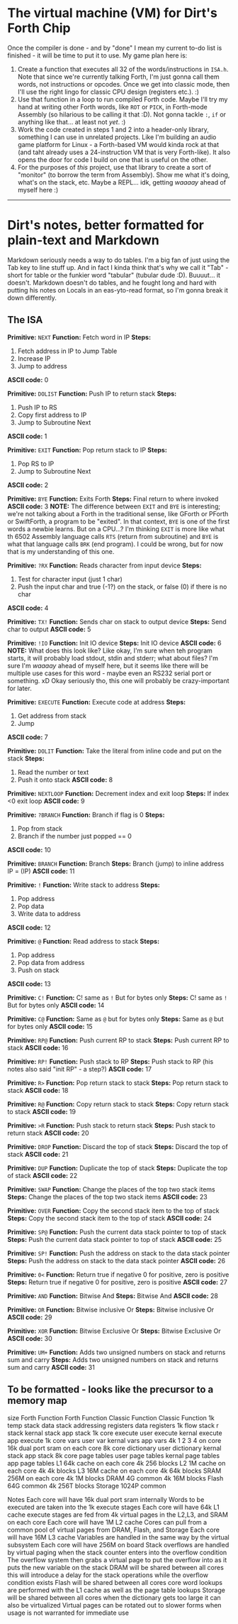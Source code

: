 # The virtual machine (VM) for Dirt's Forth Chip

Once the compiler is done - and by "done" I mean my current to-do list is finished - it will be time to put it to use.  My game plan here is:

1. Create a function that executes all 32 of the words/instructions in `ISA.h`.  Note that since we're currently talking Forth, I'm just gonna call them words, not instructions or opcodes.  Once we get into classic mode, then I'll use the right lingo for classic CPU design (registers etc.). :)
2. Use that function in a loop to run compiled Forth code.  Maybe I'll try my hand at writing other Forth words, like `ROT` or `PICK`, in Forth-mode Assembly (so hilarious to be calling it that :D).  Not gonna tackle `:`, `if` or anything like that... at least not *yet*. :)
3. Work the code created in steps 1 and 2 into a header-only library, something I can use in unrelated projects.  Like I'm building an audio game platform for Linux - a Forth-based VM would kinda rock at that (and taht already uses a 24-instruction VM that is very Forth-like).  It also opens the door for code I build on one that is useful on the other.
4. For the purposes of *this* project, use that library to create a sort of "monitor" (to borrow the term from Assembly).  Show me what it's doing, what's on the stack, etc.  Maybe a REPL... idk, getting *waaaay* ahead of myself here :)

---------------------------------------------------------------------------

# Dirt's notes, better formatted for plain-text and Markdown

Markdown seriously needs a way to do tables.  I'm a big fan of just using the Tab key to line stuff up.  And in fact I kinda think that's why we call it "Tab" - short for table or the funkier word "tabular" (tubular dude :D).  Buuuut... it doesn't.  Markdown doesn't do tables, and he fought long and hard with putting his notes on Locals in an eas-yto-read format, so I'm gonna break it down differently.

## The ISA

**Primitive:** `NEXT`
**Function:** Fetch word in IP
**Steps:**

1. Fetch address in IP to Jump Table
2. Increase IP
3. Jump to address

**ASCII code:** 0

**Primitive:** `DOLIST`
**Function:** Push IP to return stack
**Steps:**

1. Push IP to RS
2. Copy first address to IP
3. Jump to Subroutine Next

**ASCII code:** 1

**Primitive:** `EXIT`
**Function:** Pop return stack to IP
**Steps:** 

1. Pop RS to IP
2. Jump to Subroutine Next

**ASCII code:** 2

**Primitive:** `BYE`
**Function:** Exits Forth
**Steps:** Final return to where invoked
**ASCII code:** 3
**NOTE:** The difference between `EXIT` and `BYE` is interesting; we're not talking about a Forth in the traditional sense, like GForth or PForth or SwiftForth, a program to be "exited".  In that context, `BYE` is one of the first words a newbie learns.  But on a CPU...?  I'm thinking `EXIT` is more like what th 6502 Assembly language calls `RTS` (return from subroutine) and `BYE` is what that language calls `BRK` (end program).  I could be wrong, but for now that is my understanding of this one.

**Primitive:** `?RX`
**Function:** Reads character from input device
**Steps:** 

1. Test for character input (just 1 char)
2. Push the input char and true (-1?) on the stack, or false (0) if there is no char

**ASCII code:** 4

**Primitive:** `TX!`
**Function:** Sends char on stack to output device
**Steps:** Send char to output
**ASCII code:** 5

**Primitive:** `!IO`
**Function:** Init IO device
**Steps:** Init IO device
**ASCII code:** 6
**NOTE:** What does this look like?  Like okay, I'm sure when teh program starts, it will probably load stdout, stdin and stderr; what about files?  I'm sure I'm *waaaay* ahead of myself here, but it seems like there will be multiple use cases for this word - maybe even an RS232 serial port or something. xD  Okay seriously tho, this one will probably be crazy-important for later.

**Primitive:** `EXECUTE`
**Function:** Execute code at address
**Steps:** 

1. Get address from stack
2. Jump

**ASCII code:** 7

**Primitive:** `DOLIT`
**Function:** Take the literal from inline code and put on the stack
**Steps:** 
1. Read the number or text
2. Push it onto stack
**ASCII code:** 8

**Primitive:** `NEXTLOOP`
**Function:** Decrement index and exit loop
**Steps:** If index <0 exit loop
**ASCII code:** 9

**Primitive:** `?BRANCH`
**Function:** Branch if flag is 0
**Steps:** 

1. Pop from stack
2. Branch if the number just popped == 0

**ASCII code:** 10

**Primitive:** `BRANCH`
**Function:** Branch
**Steps:** Branch (jump) to inline address IP = (IP)
**ASCII code:** 11

**Primitive:** `!`
**Function:** Write stack to address
**Steps:** 

1. Pop address
2. Pop data
3. Write data to address

**ASCII code:** 12

**Primitive:** `@`
**Function:** Read address to stack
**Steps:** 

1. Pop address
2. Pop data from address
3. Push on stack

**ASCII code:** 13

**Primitive:** `C!`
**Function:** C! same as `!` But for bytes only
**Steps:** C! same as `!` But for bytes only
**ASCII code:** 14

**Primitive:** `C@`
**Function:** Same as `@` but for bytes only
**Steps:** Same as `@` but for bytes only
**ASCII code:** 15

**Primitive:** `RP@`
**Function:** Push current RP to stack
**Steps:** Push current RP to stack
**ASCII code:** 16

**Primitive:** `RP!`
**Function:** Push stack to RP
**Steps:** Push stack to RP (his notes also said "init RP" - a step?)
**ASCII code:** 17

**Primitive:** `R>`
**Function:** Pop return stack to stack
**Steps:** Pop return stack to stack
**ASCII code:** 18

**Primitive:** `R@`
**Function:** Copy return stack to stack
**Steps:** Copy return stack to stack
**ASCII code:** 19

**Primitive:** `>R`
**Function:** Push stack to return stack
**Steps:** Push stack to return stack
**ASCII code:** 20

**Primitive:** `DROP`
**Function:** Discard the top of stack
**Steps:** Discard the top of stack
**ASCII code:** 21

**Primitive:** `DUP`
**Function:** Duplicate the top of stack
**Steps:** Duplicate the top of stack
**ASCII code:** 22

**Primitive:** `SWAP`
**Function:** Change the places of the top two stack items
**Steps:** Change the places of the top two stack items
**ASCII code:** 23

**Primitive:** `OVER`
**Function:** Copy the second stack item to the top of stack
**Steps:** Copy the second stack item to the top of stack
**ASCII code:** 24

**Primitive:** `SP@`
**Function:** Push the current data stack pointer to top of stack
**Steps:** Push the current data stack pointer to top of stack
**ASCII code:** 25

**Primitive:** `SP!`
**Function:** Push the address on stack to the data stack pointer
**Steps:** Push the address on stack to the data stack pointer
**ASCII code:** 26

**Primitive:** `0<`
**Function:** Return true if negative 0 for positive, zero is positive
**Steps:** Return true if negative 0 for positive, zero is positive
**ASCII code:** 27

**Primitive:** `AND`
**Function:** Bitwise And
**Steps:** Bitwise And
**ASCII code:** 28

**Primitive:** `OR`
**Function:** Bitwise inclusive Or
**Steps:** Bitwise inclusive Or
**ASCII code:** 29

**Primitive:** `XOR`
**Function:** Bitwise Exclusive Or
**Steps:** Bitwise Exclusive Or
**ASCII code:** 30

**Primitive:** `UM+`
**Function:** Adds two unsigned numbers on stack and returns sum and carry
**Steps:** Adds two unsigned numbers on stack and returns sum and carry
**ASCII code:** 31

## To be formatted - looks like the precursor to a memory map

size Forth Function Forth Function Classic Function Classic Function
1k temp stack data stack addressing registers data registers
1k flow stack r stack kernal stack app stack
1k core execute user execute kernal execute app execute
1k core vars user var kernal vars app vars
4k 1 2 3 4 on core 16k dual port sram on each core
8k core dictionary user dictionary kernal stack app stack
8k core page tables user page tables kernal page tables app page tables L1 64k cache on each core
4k 256 blocks L2 1M cache on each core
4k 4k blocks L3 16M cache on each core
4k 64k blocks SRAM 256M on each core
4k 1M blocks DRAM 4G common
4k 16M blocks Flash 64G common
4k 256T blocks Storage 1024P common

Notes Each core will have 16k dual port sram internally Words to be executed are taken into the 1k execute stages
Each core will have 64k L1 cache execute stages are fed from 4k virtual pages in the L2,L3, and SRAM on each core
Each core will have 1M L2 cache Cores can pull from a common pool of virtual pages from DRAM, Flash, and Storage
Each core will have 16M L3 cache Variables are handled in the same way by the virtual subsystem
Each core will have 256M on board Stack overflows are handled by virtual paging when the stack counter enters into the overflow condition
The overflow system then grabs a virtual page to put the overflow into as it puts the new variable on the stack
DRAM will be shared between all cores this will introduce a delay for the stack operations while the overflow condition exists
Flash will be shared between all cores core word lookups are performed with the L1 cache as well as the page table lookups
Storage will be shared between all cores when the dictionary gets too large it can also be virtualized
Virtual pages can be rotated out to slower forms when usage is not warranted for immediate use

